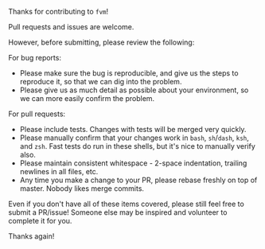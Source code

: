 Thanks for contributing to `fvm`!

Pull requests and issues are welcome.

However, before submitting, please review the following:

For bug reports:

  - Please make sure the bug is reproducible, and give us the steps to reproduce it, so that we can dig into the problem.
  - Please give us as much detail as possible about your environment, so we can more easily confirm the problem.

For pull requests:

  - Please include tests. Changes with tests will be merged very quickly.
  - Please manually confirm that your changes work in `bash`, `sh`/`dash`, `ksh`, and `zsh`. Fast tests do run in these shells, but it's nice to manually verify also.
  - Please maintain consistent whitespace - 2-space indentation, trailing newlines in all files, etc.
  - Any time you make a change to your PR, please rebase freshly on top of master. Nobody likes merge commits.

Even if you don't have all of these items covered, please still feel free to submit a PR/issue! Someone else may be inspired and volunteer to complete it for you.

Thanks again!
